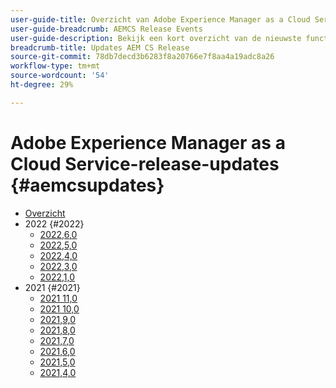 ```yaml
---
user-guide-title: Overzicht van Adobe Experience Manager as a Cloud Service-release
user-guide-breadcrumb: AEMCS Release Events
user-guide-description: Bekijk een kort overzicht van de nieuwste functies op Adobe Experience Manager as a Cloud Service
breadcrumb-title: Updates AEM CS Release
source-git-commit: 78db7decd3b6283f8a20766e7f8aa4a19adc8a26
workflow-type: tm+mt
source-wordcount: '54'
ht-degree: 29%

---
```



# Adobe Experience Manager as a Cloud Service-release-updates {#aemcsupdates}

+ [Overzicht](overview.md)
+ 2022 {#2022}
   + [2022,6,0](./2022/2022-6-0.md)
   + [2022,5,0](./2022/2022-5-0.md)
   + [2022,4,0](./2022/2022-4-0.md)
   + [2022,3,0](./2022/2022-3-0.md)
   + [2022,1,0](./2022/2022-1-0.md)
+ 2021 {#2021}
   + [2021 11,0](./2021/2021-11-0.md)
   + [2021 10,0](./2021/2021-10-0.md)
   + [2021,9,0](./2021/2021-9-0.md)
   + [2021,8,0](./2021/2021-8-0.md)
   + [2021,7,0](./2021/2021-7-0.md)
   + [2021,6,0](./2021/2021-6-0.md)
   + [2021,5,0](./2021/2021-5-0.md)
   + [2021,4,0](./2021/2021-4-0.md)
